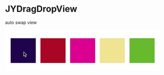 # JYDragDropView

auto swap view

![](https://github.com/jenny0006132/JYDragDropView/blob/master/dragdrop.gif?raw=true)
